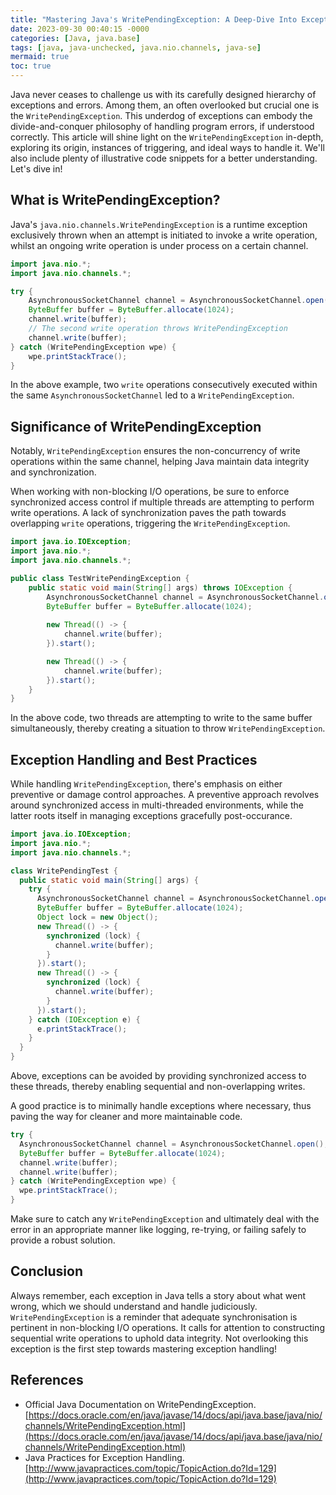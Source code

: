 ```yaml
---
title: "Mastering Java's WritePendingException: A Deep-Dive Into Exception Handling"
date: 2023-09-30 00:40:15 -0000
categories: [Java, java.base]
tags: [java, java-unchecked, java.nio.channels, java-se]
mermaid: true
toc: true
---
```



Java never ceases to challenge us with its carefully designed hierarchy of exceptions and errors. Among them, an often overlooked but crucial one is the `WritePendingException`. This underdog of exceptions can embody the divide-and-conquer philosophy of handling program errors, if understood correctly. This article will shine light on the `WritePendingException` in-depth, exploring its origin, instances of triggering, and ideal ways to handle it. We'll also include plenty of illustrative code snippets for a better understanding. Let's dive in!

## What is WritePendingException?

Java's `java.nio.channels.WritePendingException` is a runtime exception exclusively thrown when an attempt is initiated to invoke a write operation, whilst an ongoing write operation is under process on a certain channel. 

```java
import java.nio.*;
import java.nio.channels.*;

try {
    AsynchronousSocketChannel channel = AsynchronousSocketChannel.open();
    ByteBuffer buffer = ByteBuffer.allocate(1024);
    channel.write(buffer);
    // The second write operation throws WritePendingException
    channel.write(buffer);
} catch (WritePendingException wpe) {
    wpe.printStackTrace();
}
```

In the above example, two `write` operations consecutively executed within the same `AsynchronousSocketChannel` led to a `WritePendingException`.

## Significance of WritePendingException

Notably, `WritePendingException` ensures the non-concurrency of write operations within the same channel, helping Java maintain data integrity and synchronization.

When working with non-blocking I/O operations, be sure to enforce synchronized access control if multiple threads are attempting to perform write operations. A lack of synchronization paves the path towards overlapping `write` operations, triggering the `WritePendingException`.

```java
import java.io.IOException;
import java.nio.*;
import java.nio.channels.*;

public class TestWritePendingException {
    public static void main(String[] args) throws IOException {
        AsynchronousSocketChannel channel = AsynchronousSocketChannel.open();
        ByteBuffer buffer = ByteBuffer.allocate(1024);
        
        new Thread(() -> {
            channel.write(buffer);
        }).start();

        new Thread(() -> {
            channel.write(buffer);
        }).start();
    }
}
```

In the above code, two threads are attempting to write to the same buffer simultaneously, thereby creating a situation to throw `WritePendingException`.

## Exception Handling and Best Practices

While handling `WritePendingException`, there's emphasis on either preventive or damage control approaches. A preventive approach revolves around synchronized access in multi-threaded environments, while the latter roots itself in managing exceptions gracefully post-occurance.

```java
import java.io.IOException;
import java.nio.*;
import java.nio.channels.*;

class WritePendingTest {
  public static void main(String[] args) {
    try {
      AsynchronousSocketChannel channel = AsynchronousSocketChannel.open();
      ByteBuffer buffer = ByteBuffer.allocate(1024);
      Object lock = new Object();
      new Thread(() -> {
        synchronized (lock) {
          channel.write(buffer);
        }
      }).start();
      new Thread(() -> {
        synchronized (lock) {
          channel.write(buffer);
        }
      }).start();
    } catch (IOException e) {
      e.printStackTrace();
    }
  }
}

```
Above, exceptions can be avoided by providing synchronized access to these threads, thereby enabling sequential and non-overlapping writes.

A good practice is to minimally handle exceptions where necessary, thus paving the way for cleaner and more maintainable code.

```java
try {
  AsynchronousSocketChannel channel = AsynchronousSocketChannel.open();
  ByteBuffer buffer = ByteBuffer.allocate(1024);
  channel.write(buffer);
  channel.write(buffer);
} catch (WritePendingException wpe) {
  wpe.printStackTrace();
}
```

Make sure to catch any `WritePendingException` and ultimately deal with the error in an appropriate manner like logging, re-trying, or failing safely to provide a robust solution.

## Conclusion

Always remember, each exception in Java tells a story about what went wrong, which we should understand and handle judiciously. `WritePendingException` is a reminder that adequate synchronisation is pertinent in non-blocking I/O operations. It calls for attention to constructing sequential write operations to uphold data integrity. Not overlooking this exception is the first step towards mastering exception handling!

## References
- Official Java Documentation on WritePendingException. [https://docs.oracle.com/en/java/javase/14/docs/api/java.base/java/nio/channels/WritePendingException.html](https://docs.oracle.com/en/java/javase/14/docs/api/java.base/java/nio/channels/WritePendingException.html)
- Java Practices for Exception Handling. [http://www.javapractices.com/topic/TopicAction.do?Id=129](http://www.javapractices.com/topic/TopicAction.do?Id=129)